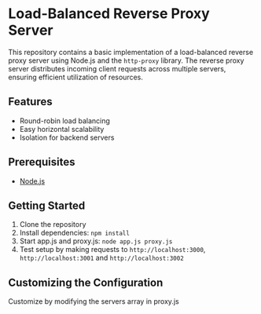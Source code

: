 # Load-Balanced Reverse Proxy Server

This repository contains a basic implementation of a load-balanced reverse proxy server using Node.js and the `http-proxy` library. The reverse proxy server distributes incoming client requests across multiple servers, ensuring efficient utilization of resources.

## Features

- Round-robin load balancing
- Easy horizontal scalability
- Isolation for backend servers

## Prerequisites

- [Node.js](https://nodejs.org/) 

## Getting Started

1. Clone the repository
2. Install dependencies: `npm install`
3. Start app.js and proxy.js: `node app.js proxy.js`
4. Test setup by making requests to `http://localhost:3000`, `http://localhost:3001` and `http://localhost:3002`

## Customizing the Configuration

Customize by modifying the servers array in proxy.js